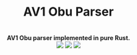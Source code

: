<!--lint disable no-literal-urls-->
<div align="center">
  <h1>AV1 Obu Parser</h1>
</div>
<br/>
<div align="center">
  <strong>AV1 Obu parser implemented in pure Rust.</strong>
</div>
<div align="center">
  <img src="https://img.shields.io/github/license/mycrl/av1-obu-parser"/>
  <img src="https://img.shields.io/github/issues/mycrl/av1-obu-parser"/>
  <img src="https://img.shields.io/github/stars/mycrl/av1-obu-parser"/>
</div>
